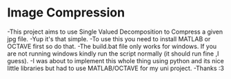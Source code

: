 # Image Compression

-This project aims to use Single Valued Decomposition to Compress a given jpg file.
-Yup it's that simple.
-To use this you need to install MATLAB or OCTAVE first so do that.
-The build.bat file only works for windows. If you are not running windows kindly run the script normally (it should run  fine ,I guess).
-I was about to implement this whole thing using python and its nice little libraries but had to use MATLAB/OCTAVE for my uni project.
-Thanks :3
